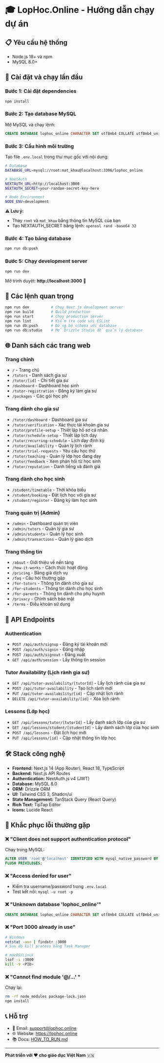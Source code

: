 # 🎓 LopHoc.Online - Hướng dẫn chạy dự án

## 📋 Yêu cầu hệ thống

- Node.js 18+ và npm
- MySQL 8.0+

## 🚀 Cài đặt và chạy lần đầu

### Bước 1: Cài đặt dependencies

```bash
npm install
```

### Bước 2: Tạo database MySQL

Mở MySQL và chạy lệnh:

```sql
CREATE DATABASE lophoc_online CHARACTER SET utf8mb4 COLLATE utf8mb4_unicode_ci;
```

### Bước 3: Cấu hình môi trường

Tạo file `.env.local` trong thư mục gốc với nội dung:

```bash
# Database
DATABASE_URL=mysql://root:mat_khau@localhost:3306/lophoc_online

# NextAuth
NEXTAUTH_URL=http://localhost:3000
NEXTAUTH_SECRET=your-random-secret-key-here

# Node Environment
NODE_ENV=development
```

⚠️ **Lưu ý:**
- Thay `root` và `mat_khau` bằng thông tin MySQL của bạn
- Tạo NEXTAUTH_SECRET bằng lệnh: `openssl rand -base64 32`

### Bước 4: Tạo bảng database

```bash
npm run db:push
```

### Bước 5: Chạy development server

```bash
npm run dev
```

Mở trình duyệt: **http://localhost:3000** 🎉

## 📝 Các lệnh quan trọng

```bash
npm run dev          # Chạy Next.js development server
npm run build        # Build production
npm run start        # Chạy production server
npm run lint         # Kiểm tra code với ESLint
npm run db:push      # Đồng bộ schema với database
npm run db:studio    # Mở Drizzle Studio để quản lý database
```

## 🌐 Danh sách các trang web

### Trang chính
- `/` - Trang chủ
- `/tutors` - Danh sách gia sư
- `/tutor/[id]` - Chi tiết gia sư
- `/dashboard` - Dashboard học sinh
- `/tutor-registration` - Đăng ký làm gia sư
- `/packages` - Các gói học phí

### Trang dành cho gia sư
- `/tutor/dashboard` - Dashboard gia sư
- `/tutor/verification` - Xác thực tài khoản gia sư
- `/tutor/profile-setup` - Thiết lập hồ sơ cá nhân
- `/tutor/schedule-setup` - Thiết lập lịch dạy
- `/tutor/recurring-schedule` - Lịch dạy định kỳ
- `/tutor/availability` - Quản lý lịch rảnh
- `/tutor/trial-requests` - Yêu cầu học thử
- `/tutor/teaching` - Quản lý lớp học đang dạy
- `/tutor/feedback` - Xem phản hồi từ học sinh
- `/tutor/reputation` - Danh tiếng và đánh giá

### Trang dành cho học sinh
- `/student/timetable` - Thời khóa biểu
- `/student/booking` - Đặt lịch học với gia sư
- `/student/register` - Đăng ký làm học sinh

### Trang quản trị (Admin)
- `/admin` - Dashboard quản trị viên
- `/admin/tutors` - Quản lý gia sư
- `/admin/students` - Quản lý học sinh
- `/admin/transactions` - Quản lý giao dịch

### Trang thông tin
- `/about` - Giới thiệu về nền tảng
- `/how-it-works` - Cách thức hoạt động
- `/pricing` - Bảng giá dịch vụ
- `/faq` - Câu hỏi thường gặp
- `/for-tutors` - Thông tin dành cho gia sư
- `/for-students` - Thông tin dành cho học sinh
- `/for-parents` - Thông tin dành cho phụ huynh
- `/privacy` - Chính sách bảo mật
- `/terms` - Điều khoản sử dụng

## 🔌 API Endpoints

### Authentication
- `POST /api/auth/signup` - Đăng ký tài khoản mới
- `POST /api/auth/signin` - Đăng nhập
- `POST /api/auth/signout` - Đăng xuất
- `GET /api/auth/session` - Lấy thông tin session

### Tutor Availability (Lịch rảnh gia sư)
- `GET /api/tutor-availability/[tutorId]` - Lấy lịch rảnh của gia sư
- `POST /api/tutor-availability` - Tạo lịch rảnh mới
- `PUT /api/tutor-availability/[id]` - Cập nhật lịch rảnh
- `DELETE /api/tutor-availability/[id]` - Xóa lịch rảnh

### Lessons (Lớp học)
- `GET /api/lessons/tutor/[tutorId]` - Lấy danh sách lớp của gia sư
- `GET /api/lessons/student/[studentId]` - Lấy danh sách lớp của học sinh
- `POST /api/lessons` - Đặt lịch học mới
- `PUT /api/lessons/[id]` - Cập nhật thông tin lớp học

## 🛠️ Stack công nghệ

- **Frontend:** Next.js 14 (App Router), React 18, TypeScript
- **Backend:** Next.js API Routes
- **Authentication:** NextAuth.js v4 (JWT)
- **Database:** MySQL 8.0
- **ORM:** Drizzle ORM
- **UI:** Tailwind CSS 3, Shadcn/ui
- **State Management:** TanStack Query (React Query)
- **Rich Text:** TipTap Editor
- **Icons:** Lucide React

## 🐛 Khắc phục lỗi thường gặp

### ❌ "Client does not support authentication protocol"

Chạy trong MySQL:

```sql
ALTER USER 'root'@'localhost' IDENTIFIED WITH mysql_native_password BY 'mat_khau';
FLUSH PRIVILEGES;
```

### ❌ "Access denied for user"

- Kiểm tra username/password trong `.env.local`
- Test kết nối: `mysql -u root -p`

### ❌ "Unknown database 'lophoc_online'"

```sql
CREATE DATABASE lophoc_online CHARACTER SET utf8mb4 COLLATE utf8mb4_unicode_ci;
```

### ❌ "Port 3000 already in use"

```bash
# Windows
netstat -ano | findstr :3000
# Sau đó kill process bằng Task Manager

# macOS/Linux
lsof -i :3000
kill -9 <PID>
```

### ❌ "Cannot find module '@/...' "

Chạy lại:

```bash
rm -rf node_modules package-lock.json
npm install
```

## 📞 Hỗ trợ

- 📧 Email: support@lophoc.online
- 🌐 Website: https://lophoc.online
- 📚 Docs: [HOW_TO_RUN.md](./HOW_TO_RUN.md)

---

**Phát triển với ❤️ cho giáo dục Việt Nam** 🇻🇳
